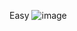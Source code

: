 Easy
![image](https://github.com/hyfanac/COMP3111LEx/assets/160414765/ddd809fa-f4a9-4a3c-a273-8af5c0bb7f50)

